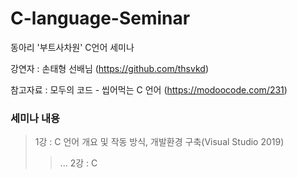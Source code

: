 # C-language-Seminar

동아리 '부트사차원' C언어 세미나

강연자 : 손태형 선배님 (https://github.com/thsvkd)

참고자료 : 모두의 코드 - 씹어먹는 C 언어 (https://modoocode.com/231)

### 세미나 내용
> 1강 : C 언어 개요 및 작동 방식, 개발환경 구축(Visual Studio 2019)
> > ...
> 2강 : C 
